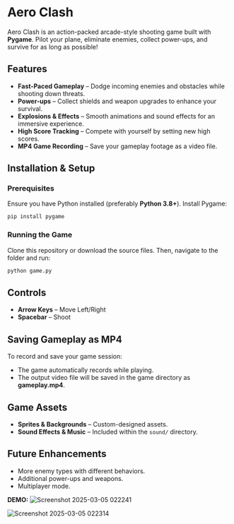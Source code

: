 # Aero Clash

Aero Clash is an action-packed arcade-style shooting game built with **Pygame**. Pilot your plane, eliminate enemies, collect power-ups, and survive for as long as possible!

## Features
- **Fast-Paced Gameplay** – Dodge incoming enemies and obstacles while shooting down threats.
- **Power-ups** – Collect shields and weapon upgrades to enhance your survival.
- **Explosions & Effects** – Smooth animations and sound effects for an immersive experience.
- **High Score Tracking** – Compete with yourself by setting new high scores.
- **MP4 Game Recording** – Save your gameplay footage as a video file.

## Installation & Setup
### Prerequisites
Ensure you have Python installed (preferably **Python 3.8+**). Install Pygame:
```sh
pip install pygame
```

### Running the Game
Clone this repository or download the source files. Then, navigate to the folder and run:
```sh
python game.py
```

## Controls
- **Arrow Keys** – Move Left/Right
- **Spacebar** – Shoot

## Saving Gameplay as MP4
To record and save your game session:
- The game automatically records while playing.
- The output video file will be saved in the game directory as **gameplay.mp4**.

## Game Assets
- **Sprites & Backgrounds** – Custom-designed assets.
- **Sound Effects & Music** – Included within the `sound/` directory.

## Future Enhancements
- More enemy types with different behaviors.
- Additional power-ups and weapons.
- Multiplayer mode.

**DEMO:**
![Screenshot 2025-03-05 022241](https://github.com/user-attachments/assets/1a1a3659-0295-44b8-9b5c-3ffef281cafb)

![Screenshot 2025-03-05 022314](https://github.com/user-attachments/assets/102b526d-ccc9-41c7-816d-4ce42e7588be)





